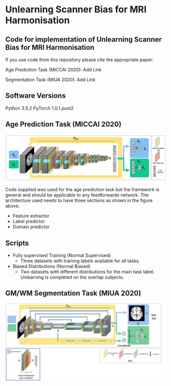 # Unlearning Scanner Bias for MRI Harmonisation
## Code for implementation of Unlearning Scanner Bias for MRI Harmonisation

If you use code from this repository please cite the appropriate paper: 

Age Prediction Task (MICCAI 2020): Add Link

Segmentation Task (MIUA 2020): Add Link

Software Versions
-----------------
Python 3.5.2
PyTorch 1.0.1.post2

Age Prediction Task (MICCAI 2020)
---------------------------------
![GitHub Logo](/figures/network_architecture.png)

Code supplied was used for the age prediction task but the framework is general and should be applicable to any feedforwards network. The architecture used needs to have three sections as shown in the figure above:
  - Feature extractor
  - Label predictor
  - Domain predictor

Scripts
-------
- Fully supervised Training (Normal Supervised) 
  - Three datasets with training labels available for all tasks. 
- Biased Distributions (Normal Biased)
  - Two datasets with different distributions for the main task label. Unlearning is completed on the overlap subjects.


GM/WM Segmentation Task (MIUA 2020)
---------------------------------
![GitHub Logo](/figures/seg_network_new.png)
  










